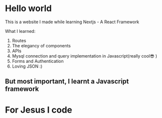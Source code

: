 # Hello world
This is a website I made while learning Nextjs - A React Framework

What I learned:
1. Routes
2. The elegancy of components
3. APIs
4. Mysql connection and query implementation in Javascript(really cool😎 )
5. Forms and Authentication
6. Loving JSON :)

## But most important, I learnt a Javascript framework

# For Jesus I code
